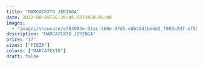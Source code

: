 ```yaml
---
title: "MARCATEXTO JERINGA"
date: 2022-08-09T16:39:45.5073450-05:00
images:
  - "images/showcase/ef84903e-92ac-460e-97d1-edb3d41be4e2_f989a7d7-ef58-40fb-8935-46e854e9798f.webp"
description: "MARCATEXTO JERINGA"
price: "17"
sizes: ["PIEZA"]
colors: ["MARCATEXTO"]
draft: false
---
```

